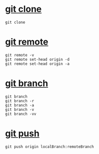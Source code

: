 # [git clone](01_git_clone.md)
```
git clone
```

# [git remote](02_git_remote.md)
```
git remote -v
git remote set-head origin -d
git remote set-head origin -a
```

# [git branch](03_git_branch.md)
```
git branch
git branch -r
git branch -a
git branch -v
git branch -vv
```

# [git push](04_git_push.md)
```
git push origin localBranch:remoteBranch
```
